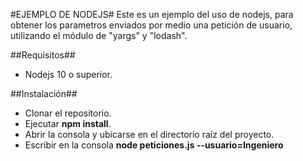 #EJEMPLO DE NODEJS#
Este es un ejemplo del uso de nodejs, para obtener los parametros enviados por medio una petición de usuario, utilizando el módulo de "yargs" y "lodash".

##Requisitos##
- Nodejs 10 o superior.

##Instalación##
- Clonar el repositorio.
- Ejecutar **npm install**.
- Abrir la consola y ubicarse en el directorio raíz del proyecto.
- Escribir en la consola **node peticiones.js --usuario=Ingeniero**
